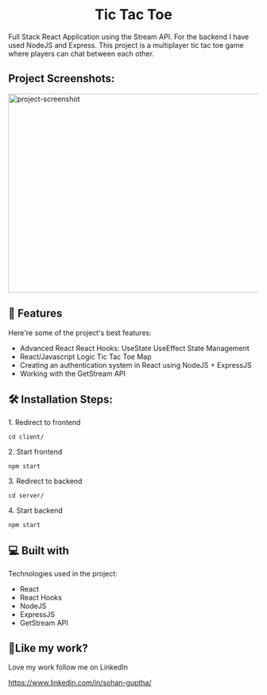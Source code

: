 <h1 align="center" id="title">Tic Tac Toe</h1>

<p id="description">Full Stack React Application using the Stream API. For the backend I have used NodeJS and Express. This project is a multiplayer tic tac toe game where players can chat between each other.</p>

<h2>Project Screenshots:</h2>

<img src="https://res.cloudinary.com/dzy06xsm9/image/upload/v1727602495/Screenshot_2024-09-29_144750_fb8gau.png" alt="project-screenshot" width="700" height="400/">

  
  
<h2>🧐 Features</h2>

Here're some of the project's best features:

*   Advanced React React Hooks: UseState UseEffect State Management
*   React/Javascript Logic Tic Tac Toe Map
*   Creating an authentication system in React using NodeJS + ExpressJS
*   Working with the GetStream API

<h2>🛠️ Installation Steps:</h2>

<p>1. Redirect to frontend</p>

```
cd client/
```

<p>2. Start frontend</p>

```
npm start
```

<p>3. Redirect to backend</p>

```
cd server/
```

<p>4. Start backend</p>

```
npm start
```

  
  
<h2>💻 Built with</h2>

Technologies used in the project:

*   React
*   React Hooks
*   NodeJS
*   ExpressJS
*   GetStream API

<h2>💖Like my work?</h2>

Love my work follow me on LinkedIn<p>https://www.linkedin.com/in/sohan-guptha/</p>

